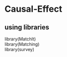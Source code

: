 # Causal-Effect

## using libraries
<dl>
  <dt>library(MatchIt)</dt>
  <dt>library(Matching)</dt>
  <dt>library(survey)</dt>
</dl>
